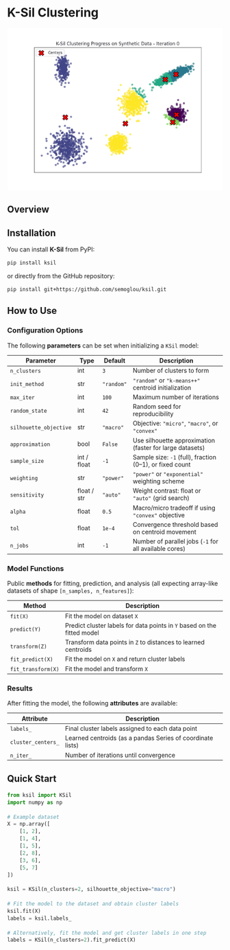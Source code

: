 # K-Sil Clustering
<p align="center">
  <img src="demo/ksil_gif.gif" alt="K-Sil Demo" width="550"/>
</p>

## Overview

## Installation

You can install **K-Sil** from PyPI:

```bash
pip install ksil
```

or directly from the GitHub repository:

```bash
pip install git+https://github.com/semoglou/ksil.git
```

## How to Use

### Configuration Options
The following **parameters** can be set when initializing a `KSil` model:

| Parameter              | Type            | Default      | Description                                                                   |
|------------------------|-----------------|--------------|-------------------------------------------------------------------------------|
| `n_clusters`           | int             | `3`          | Number of clusters to form                                                    |
| `init_method`          | str             | `"random"`   | `"random"` or `"k-means++"` centroid initialization                           |
| `max_iter`             | int             | `100`        | Maximum number of iterations                                                  |
| `random_state`         | int             | `42`         | Random seed for reproducibility                                               |
| `silhouette_objective` | str             | `"macro"`    | Objective: `"micro"`, `"macro"`, or `"convex"`                                |
| `approximation`        | bool            | `False`      | Use silhouette approximation (faster for large datasets)                      |
| `sample_size`          | int / float     | `-1`         | Sample size: `-1` (full), fraction (0–1), or fixed count                      |
| `weighting`            | str             | `"power"`    | `"power"` or `"exponential"` weighting scheme                                 |
| `sensitivity`          | float / str     | `"auto"`     | Weight contrast: float or `"auto"` (grid search)                              |
| `alpha`                | float           | `0.5`        | Macro/micro tradeoff if using `"convex"` objective                            |
| `tol`                  | float           | `1e-4`       | Convergence threshold based on centroid movement                              |
| `n_jobs`               | int             | `-1`         | Number of parallel jobs (`-1` for all available cores)                        |

### Model Functions
Public **methods** for fitting, prediction, and analysis (all expecting array-like datasets of shape `[n_samples, n_features]`):

| Method                     | Description                                                       |
|----------------------------|-------------------------------------------------------------------|
| `fit(X)`                   | Fit the model on dataset `X`                                      |
| `predict(Y)`               | Predict cluster labels for data points in `Y` based on the fitted model|
| `transform(Z)`             | Transform data points in `Z` to distances to learned centroids     |
| `fit_predict(X)`           | Fit the model on `X` and return cluster labels                    |
| `fit_transform(X)`         | Fit the model and transform `X`                                   |

### Results
After fitting the model, the following **attributes** are available:

| Attribute           | Description                                                     |
|---------------------|-----------------------------------------------------------------|
| `labels_`           | Final cluster labels assigned to each data point                |
| `cluster_centers_`  | Learned centroids (as a pandas Series of coordinate lists)      |
| `n_iter_`           | Number of iterations until convergence                          |

## Quick Start
```python
from ksil import KSil
import numpy as np

# Example dataset
X = np.array([
    [1, 2], 
    [1, 4], 
    [1, 5], 
    [2, 8],  
    [3, 6],  
    [5, 7] 
])

ksil = KSil(n_clusters=2, silhouette_objective="macro")

# Fit the model to the dataset and obtain cluster labels
ksil.fit(X)
labels = ksil.labels_

# Alternatively, fit the model and get cluster labels in one step
labels = KSil(n_clusters=2).fit_predict(X)



